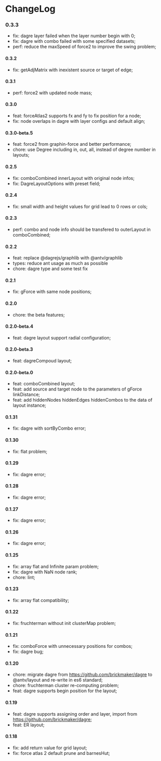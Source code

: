 # ChangeLog

### 0.3.3

- fix: dagre layer failed when the layer number begin with 0;
- fix: dagre with combo failed with some specified datasets;
- perf: reduce the maxSpeed of force2 to improve the swing problem;

#### 0.3.2

- fix: getAdjMatrix with inexistent source or target of edge;

#### 0.3.1

- perf: force2 with updated node mass;

#### 0.3.0

- feat: forceAtlas2 supports fx and fy to fix position for a node;
- fix: node overlaps in dagre with layer configs and default align;

#### 0.3.0-beta.5

- feat: force2 from graphin-force and better performance;
- chore: use Degree including in, out, all, instead of degree number in layouts;

#### 0.2.5

- fix: comboCombined innerLayout with original node infos;
- fix: DagreLayoutOptions with preset field;

#### 0.2.4

- fix: small width and height values for grid lead to 0 rows or cols;

#### 0.2.3

- perf: combo and node info should be transfered to outerLayout in comboCombined;

#### 0.2.2

- feat: replace @dagrejs/graphlib with @antv/graphlib
- types: reduce ant usage as much as possible
- chore: dagre type and some test fix

#### 0.2.1

- fix: gForce with same node positions;

#### 0.2.0

- chore: the beta features;

#### 0.2.0-beta.4

- feat: dagre layout support radial configuration;

#### 0.2.0-beta.3

- feat: dagreCompoud layout;

#### 0.2.0-beta.0

- feat: comboCombined layout;
- feat: add source and target node to the parameters of gForce linkDistance;
- feat: add hiddenNodes hiddenEdges hiddenCombos to the data of layout instance;

#### 0.1.31

- fix: dagre with sortByCombo error;

#### 0.1.30

- fix: flat problem;

#### 0.1.29

- fix: dagre error;

#### 0.1.28

- fix: dagre error;

#### 0.1.27

- fix: dagre error;

#### 0.1.26

- fix: dagre error;

#### 0.1.25
 
 - fix: array flat and Infinite param problem;
 - fix: dagre with NaN node rank;
 - chore: lint;

#### 0.1.23

- fix: array flat compatibility;

#### 0.1.22

- fix: fruchterman without init clusterMap problem;

#### 0.1.21

- fix: comboForce with unnecessary positions for combos;
- fix: dagre bug;

#### 0.1.20

- chore: migrate dagre from https://github.com/brickmaker/dagre to @antv/layout and re-write in es6 standard;
- chore: fruchterman cluster re-computing problem;
- feat: dagre supports begin position for the layout;

#### 0.1.19

- feat: dagre supports assigning order and layer, import from https://github.com/brickmaker/dagre;
- feat: ER layout;

#### 0.1.18

- fix: add return value for grid layout;
- fix: force atlas 2 default prune and barnesHut;